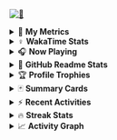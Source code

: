 [![🐙](https://hits.seeyoufarm.com/api/count/incr/badge.svg?url=https%3A%2F%2Fgithub.com%2Fktnkk%2Fhit-counter&count_bg=%23070707&title_bg=%23070707&icon=&icon_color=%23E7E7E7&title=visitors&edge_flat=true)](https://hits.seeyoufarm.com)

<details>
  <summary>🎼 <strong>My Metrics</strong></summary>
  
  <br>
  
 ![🐳](https://github.com/ktnkk/ktnkk/blob/main/github-metrics.svg)
  
  ***
</details>

<details>
  <summary>♀️ <strong>WakaTime Stats</strong></summary>
  
  <br>
  
<!--START_SECTION:waka-->
**🐱 My GitHub Data** 

> 🏆 1,498 Contributions in the Year 2021
 > 
> 📦 1.7 MB Used in GitHub's Storage 
 > 
> 💼 Opted to Hire
 > 
> 📜 9 Public Repositories 
 > 
> 🔑 23 Private Repositories  
 > 
**I'm an Early 🐤** 

```text
🌞 Morning    689 commits    ███████████░░░░░░░░░░░░░░   43.89% 
🌆 Daytime    100 commits    █░░░░░░░░░░░░░░░░░░░░░░░░   6.37% 
🌃 Evening    318 commits    █████░░░░░░░░░░░░░░░░░░░░   20.25% 
🌙 Night      463 commits    ███████░░░░░░░░░░░░░░░░░░   29.49%

```
📅 **I'm Most Productive on Friday** 

```text
Monday       196 commits    ███░░░░░░░░░░░░░░░░░░░░░░   12.48% 
Tuesday      211 commits    ███░░░░░░░░░░░░░░░░░░░░░░   13.44% 
Wednesday    259 commits    ████░░░░░░░░░░░░░░░░░░░░░   16.5% 
Thursday     262 commits    ████░░░░░░░░░░░░░░░░░░░░░   16.69% 
Friday       271 commits    ████░░░░░░░░░░░░░░░░░░░░░   17.26% 
Saturday     227 commits    ███░░░░░░░░░░░░░░░░░░░░░░   14.46% 
Sunday       144 commits    ██░░░░░░░░░░░░░░░░░░░░░░░   9.17%

```


📊 **This Week I Spent My Time On** 

```text
⌚︎ Time Zone: America/New_York

💬 Programming Languages: 
Other                    69 hrs 25 mins      █████████████████████░░░░   86.63% 
JavaScript               8 hrs 6 mins        ██░░░░░░░░░░░░░░░░░░░░░░░   10.12% 
Markdown                 1 hr 40 mins        ░░░░░░░░░░░░░░░░░░░░░░░░░   2.09% 
HTML                     15 mins             ░░░░░░░░░░░░░░░░░░░░░░░░░   0.33% 
Docker                   14 mins             ░░░░░░░░░░░░░░░░░░░░░░░░░   0.3%

🔥 Editors: 
Browser                  68 hrs 45 mins      █████████████████████░░░░   85.8% 
IntelliJ                 11 hrs 22 mins      ███░░░░░░░░░░░░░░░░░░░░░░   14.2%

💻 Operating System: 
Mac                      80 hrs 8 mins       █████████████████████████   100.0%

```


 Last Updated on 02/10/2021
<!--END_SECTION:waka-->
  
  ***
</details>


<details>
  <summary>🎧 <strong>Now Playing</strong></summary>
  
  <br>
  
 [![🐟](https://spotify-github-profile.vercel.app/api/view?uid=31ybvkrtg6lpzufa4ap3lug3xjfy&cover_image=true&theme=default)](https://open.spotify.com/user/31ybvkrtg6lpzufa4ap3lug3xjfy?si=4d057bb568954fa5)
  
  ***
</details>

<details>
  <summary>🌟 <strong>GitHub Readme Stats</strong></summary>
  
  <br>
  
 <p align="left"> 
  <img alt="🐠" src="https://github-readme-stats.vercel.app/api?username=ktnkk&count_private=true&show_icons=true&theme=dark&include_all_commits=true" />
  <img alt="🐟" src="https://github-readme-stats.vercel.app/api/top-langs/?username=ktnkk&layout=compact&theme=dark&langs_count=10&hide=HTML,CSS,SCSS" />
</p>
  
  ***
</details>

<details>
  <summary>🏆 <strong>Profile Trophies</strong></summary>
  
  <br>
  
  [![🐬](https://github-profile-trophy.vercel.app/?username=ktnkk&rank=SECRET,SSS,SS,S,AAA,AA,A&theme=darkhub&row=1&margin-w=10&no-bg=true)](https://github.com/ryo-ma/github-profile-trophy)
  
  ***
</details>

<details>
  <summary>🃏 <strong>Summary Cards</strong></summary>
  
  <br>
  
  ![🐋](https://github-profile-summary-cards.vercel.app/api/cards/profile-details?username=ktnkk&theme=github_dark)
  ![🦑](https://github-profile-summary-cards.vercel.app/api/cards/repos-per-language?username=ktnkk&theme=github_dark)
  ![🦭](https://github-profile-summary-cards.vercel.app/api/cards/most-commit-language?username=ktnkk&theme=github_dark)
  ![🦀](https://github-profile-summary-cards.vercel.app/api/cards/stats?username=ktnkk&theme=github_dark)
  ![🦈](https://github-profile-summary-cards.vercel.app/api/cards/productive-time?username=ktnkk&theme=github_dark)
  
  ***
</details>

<details>
  <summary>⚡ <strong>Recent Activities</strong></summary>
  
  <br>
  
  <!--START_SECTION:activity-->
1. 🎉 Merged PR [#20](https://github.com/ktnkk/blog/pull/20) in [ktnkk/blog](https://github.com/ktnkk/blog)
2. 🎉 Merged PR [#19](https://github.com/ktnkk/blog/pull/19) in [ktnkk/blog](https://github.com/ktnkk/blog)
3. 🎉 Merged PR [#18](https://github.com/ktnkk/blog/pull/18) in [ktnkk/blog](https://github.com/ktnkk/blog)
4. 🎉 Merged PR [#17](https://github.com/ktnkk/blog/pull/17) in [ktnkk/blog](https://github.com/ktnkk/blog)
5. 💪 Opened PR [#17](https://github.com/ktnkk/blog/pull/17) in [ktnkk/blog](https://github.com/ktnkk/blog)
6. 🎉 Merged PR [#15](https://github.com/ktnkk/blog/pull/15) in [ktnkk/blog](https://github.com/ktnkk/blog)
7. 🎉 Merged PR [#16](https://github.com/ktnkk/blog/pull/16) in [ktnkk/blog](https://github.com/ktnkk/blog)
8. 🎉 Merged PR [#14](https://github.com/ktnkk/blog/pull/14) in [ktnkk/blog](https://github.com/ktnkk/blog)
9. 🎉 Merged PR [#13](https://github.com/ktnkk/blog/pull/13) in [ktnkk/blog](https://github.com/ktnkk/blog)
10. 🎉 Merged PR [#12](https://github.com/ktnkk/blog/pull/12) in [ktnkk/blog](https://github.com/ktnkk/blog)
<!--END_SECTION:activity-->
  
***
</details>

<details>
  <summary>🔥 <strong>Streak Stats</strong></summary>
  
  <br>
  
  [![🐠](http://github-readme-streak-stats.herokuapp.com?user=ktnkk&theme=dark)](https://git.io/streak-stats)
  
  ***
</details>

<details>
  <summary>📈 <strong>Activity Graph</strong></summary>
  
  <br>
  
  [![🐡](https://activity-graph.herokuapp.com/graph?username=ktnkk&theme=xcode)](https://github.com/ashutosh00710/github-readme-activity-graph)
  
  ***
</details>
